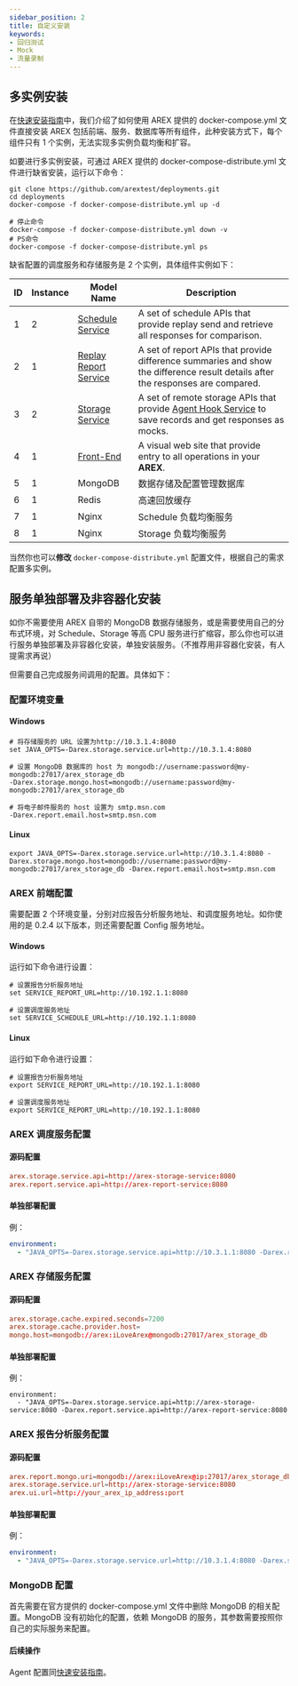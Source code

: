 ```yaml
---
sidebar_position: 2
title: 自定义安装
keywords: 
- 回归测试
- Mock
- 流量录制
---
```


## 多实例安装

在[快速安装指南](Quick%20Installation)中，我们介绍了如何使用 AREX 提供的 docker-compose.yml 文件直接安装 AREX 包括前端、服务、数据库等所有组件，此种安装方式下，每个组件只有 1 个实例，无法实现多实例负载均衡和扩容。

如要进行多实例安装，可通过 AREX 提供的 docker-compose-distribute.yml 文件进行缺省安装，运行以下命令：

```shell
git clone https://github.com/arextest/deployments.git 
cd deployments 
docker-compose -f docker-compose-distribute.yml up -d
```

```shell
# 停止命令 
docker-compose -f docker-compose-distribute.yml down -v 
# PS命令 
docker-compose -f docker-compose-distribute.yml ps
```

缺省配置的调度服务和存储服务是 2 个实例，具体组件实例如下：

| ID   | Instance | Model Name                                                   | Description                                                  |
| ---- | -------- | ------------------------------------------------------------ | ------------------------------------------------------------ |
| 1    | 2        | [Schedule Service](https://github.com/arextest/arex-replay-schedule) | A set of schedule APIs that provide replay send and retrieve all responses for comparison. |
| 2    | 1        | [Replay Report Service](https://github.com/arextest/arex-report) | A set of report APIs that provide difference summaries and show the difference result details after the responses are compared. |
| 3    | 2        | [Storage Service](https://github.com/arextest/arex-storage)  | A set of remote storage APIs that provide [Agent Hook Service](https://github.com/arextest/arex-agent-java) to save records and get responses as mocks. |
| 4    | 1        | [Front-End](https://github.com/arextest/arex-front-end)      | A visual web site that provide entry to all operations in your **AREX**. |
| 5    | 1        | MongoDB                                                      | 数据存储及配置管理数据库                                     |
| 6    | 1        | Redis                                                        | 高速回放缓存                                                 |
| 7    | 1        | Nginx                                                        | Schedule 负载均衡服务                                        |
| 8    | 1        | Nginx                                                        | Storage 负载均衡服务                                         |

当然你也可以**修改** `docker-compose-distribute.yml` 配置文件，根据自己的需求配置多实例。

## 服务单独部署及非容器化安装

如你不需要使用 AREX 自带的 MongoDB 数据存储服务，或是需要使用自己的分布式环境，对 Schedule、Storage 等高 CPU 服务进行扩缩容，那么你也可以进行服务单独部署及非容器化安装，单独安装服务。（不推荐用非容器化安装，有人提需求再说）

但需要自己完成服务间调用的配置。具体如下：

### 配置环境变量

#### Windows

```shell
# 将存储服务的 URL 设置为http://10.3.1.4:8080
set JAVA_OPTS=-Darex.storage.service.url=http://10.3.1.4:8080

# 设置 MongoDB 数据库的 host 为 mongodb://username:password@my-mongodb:27017/arex_storage_db
-Darex.storage.mongo.host=mongodb://username:password@my-mongodb:27017/arex_storage_db

# 将电子邮件服务的 host 设置为 smtp.msn.com
-Darex.report.email.host=smtp.msn.com 
```

#### Linux

```shell
export JAVA_OPTS=-Darex.storage.service.url=http://10.3.1.4:8080 -Darex.storage.mongo.host=mongodb://username:password@my-mongodb:27017/arex_storage_db -Darex.report.email.host=smtp.msn.com
```

### AREX 前端配置

需要配置 2 个环境变量，分别对应报告分析服务地址、和调度服务地址。如你使用的是 0.2.4 以下版本，则还需要配置 Config 服务地址。

#### Windows 

运行如下命令进行设置：

```shell
# 设置报告分析服务地址 
set SERVICE_REPORT_URL=http://10.192.1.1:8080  

# 设置调度服务地址 
set SERVICE_SCHEDULE_URL=http://10.192.1.1:8080
```

#### Linux

运行如下命令进行设置：

```shell
# 设置报告分析服务地址 
export SERVICE_REPORT_URL=http://10.192.1.1:8080

# 设置调度服务地址 
export SERVICE_REPORT_URL=http://10.192.1.1:8080
```

### AREX 调度服务配置

#### 源码配置

```conf
arex.storage.service.api=http://arex-storage-service:8080 
arex.report.service.api=http://arex-report-service:8080
```

#### 单独部署配置

例：

```yml
environment:
  - "JAVA_OPTS=-Darex.storage.service.api=http://10.3.1.1:8080 -Darex.report.service.api=http://10.3.1.2:8080 "
```

### AREX 存储服务配置

#### 源码配置

```conf
arex.storage.cache.expired.seconds=7200 
arex.storage.cache.provider.host= 
mongo.host=mongodb://arex:iLoveArex@mongodb:27017/arex_storage_db
```

#### 单独部署配置

例：

```
environment:
  - "JAVA_OPTS=-Darex.storage.service.api=http://arex-storage-service:8080 -Darex.report.service.api=http://arex-report-service:8080
```

### AREX 报告分析服务配置

#### 源码配置

```conf
arex.report.mongo.uri=mongodb://arex:iLoveArex@ip:27017/arex_storage_db 
arex.storage.service.url=http://arex-storage-service:8080 
arex.ui.url=http://your_arex_ip_address:port
```

#### 单独部署配置

例：

```yml
environment:
  - "JAVA_OPTS=-Darex.storage.service.url=http://10.3.1.4:8080 -Darex.storage.mongo.host=mongodb://username:password@my-mongodb:27017/arex_storage_db -Darex.report.email.host=smtp.msn.com -Darex.ui.url=http://your_arex_ip_address:port" 
```

### MongoDB 配置

首先需要在官方提供的 docker-compose.yml 文件中删除 MongoDB 的相关配置。MongoDB 没有初始化的配置，依赖 MongoDB 的服务，其参数需要按照你自己的实际服务来配置。

#### **后续操作**

Agent 配置同[快速安装指南](Quick%20Installation#部署-arex-agent)。
